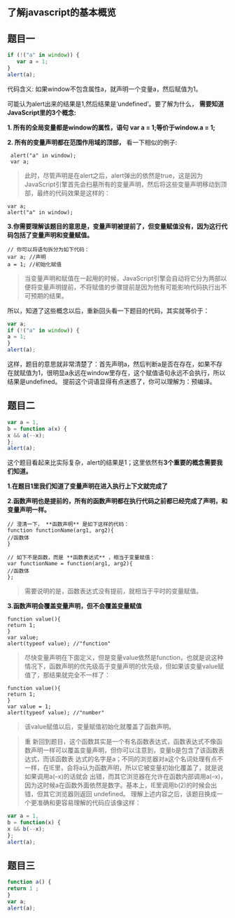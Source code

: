 ## 了解javascript的基本概览

## 题目一
```javascript
if (!("a" in window)) {
   var a = 1;
}
alert(a);
```
代码含义: 如果window不包含属性a，就声明一个变量a，然后赋值为1。

可能认为alert出来的结果是1,然后结果是‘undefined’。要了解为什么， **需要知道JavaScript里的3个概念:**

**1. 所有的全局变量都是window的属性，语句 var a = 1;等价于window.a = 1;**

**2. 所有的变量声明都在范围作用域的顶部，** 看一下相似的例子:
  ```javscript
   alert("a" in window);
   var a;
  ```
>此时，尽管声明是在alert之后，alert弹出的依然是true，这是因为JavaScript引擎首先会扫墓所有的变量声明，然后将这些变量声明移动到顶部，最终的代码效果是这样的：
   ```
   var a;
   alert("a" in window);
   ```

**3.你需要理解该题目的意思是，变量声明被提前了，但变量赋值没有，因为这行代码包括了变量声明和变量赋值。**
```
// 你可以将语句拆分为如下代码：
var a; //声明
a = 1; //初始化赋值
```
>当变量声明和赋值在一起用的时候，JavaScript引擎会自动将它分为两部以便将变量声明提前，不将赋值的步骤提前是因为他有可能影响代码执行出不可预期的结果。

所以，知道了这些概念以后，重新回头看一下题目的代码，其实就等价于：
```javascript
var a;
if (!("a" in window)) {
a = 1;
}
alert(a);
```
这样，题目的意思就非常清楚了：首先声明a，然后判断a是否在存在，如果不存在就赋值为1，很明显a永远在window里存在，这个赋值语句永远不会执行，所以结果是undefined。
提前这个词语显得有点迷惑了，你可以理解为：预编译。

## 题目二
```javascript
var a = 1,
b = function a(x) {
x && a(--x);
};
alert(a);
```
这个题目看起来比实际复杂，alert的结果是1；这里依然有**3个重要的概念需要我们知道。**

**1.在题目1里我们知道了变量声明在进入执行上下文就完成了**

**2.函数声明也是提前的，所有的函数声明都在执行代码之前都已经完成了声明，和变量声明一样。**
```
// 澄清一下， **函数声明** 是如下这样的代码：
function functionName(arg1, arg2){
//函数体
}

// 如下不是函数，而是 **函数表达式** ，相当于变量赋值：
var functionName = function(arg1, arg2){
//函数体
};
```
>需要说明的是，函数表达式没有提前，就相当于平时的变量赋值。

**3.函数声明会覆盖变量声明，但不会覆盖变量赋值**
```
function value(){
return 1;
}
var value;
alert(typeof value); //"function"
```
>尽快变量声明在下面定义，但是变量value依然是function，也就是说这种情况下，函数声明的优先级高于变量声明的优先级，但如果该变量value赋值了，那结果就完全不一样了：
```
function value(){
return 1;
}
var value = 1;
alert(typeof value); //"number"
```
>该value赋值以后，变量赋值初始化就覆盖了函数声明。

>重 新回到题目，这个函数其实是一个有名函数表达式，函数表达式不像函数声明一样可以覆盖变量声明，但你可以注意到，变量b是包含了该函数表达式，而该函数表 达式的名字是a；不同的浏览器对a这个名词处理有点不一样，在IE里，会将a认为函数声明，所以它被变量初始化覆盖了，就是说如果调用a(–x)的话就会 出错，而其它浏览器在允许在函数内部调用a(–x)，因为这时候a在函数外面依然是数字。基本上，IE里调用b(2)的时候会出错，但其它浏览器则返回 undefined。
理解上述内容之后，该题目换成一个更准确和更容易理解的代码应该像这样：
```javascript
var a = 1,
b = function(x) {
x && b(--x);
};
alert(a);
```

## 题目三
```javascript
function a() {
return 1 ;
}
var a;
alert(a);
```
